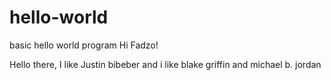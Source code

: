 # hello-world
basic hello world program 
Hi Fadzo! 

Hello there, I like Justin bibeber and i like blake griffin and michael b. jordan
